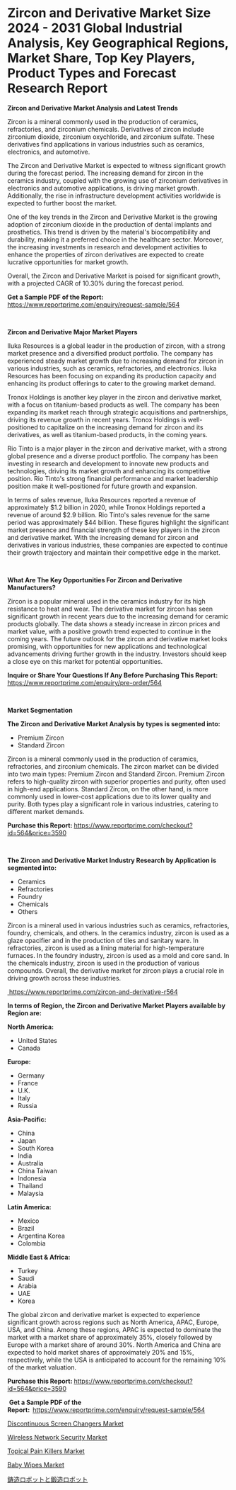 <p><h1>Zircon and Derivative Market Size 2024 - 2031 Global Industrial Analysis, Key Geographical Regions, Market Share, Top Key Players, Product Types and Forecast Research Report</h1></p><p><strong>Zircon and Derivative Market Analysis and Latest Trends</strong></p>
<p><p>Zircon is a mineral commonly used in the production of ceramics, refractories, and zirconium chemicals. Derivatives of zircon include zirconium dioxide, zirconium oxychloride, and zirconium sulfate. These derivatives find applications in various industries such as ceramics, electronics, and automotive.</p><p>The Zircon and Derivative Market is expected to witness significant growth during the forecast period. The increasing demand for zircon in the ceramics industry, coupled with the growing use of zirconium derivatives in electronics and automotive applications, is driving market growth. Additionally, the rise in infrastructure development activities worldwide is expected to further boost the market.</p><p>One of the key trends in the Zircon and Derivative Market is the growing adoption of zirconium dioxide in the production of dental implants and prosthetics. This trend is driven by the material's biocompatibility and durability, making it a preferred choice in the healthcare sector. Moreover, the increasing investments in research and development activities to enhance the properties of zircon derivatives are expected to create lucrative opportunities for market growth.</p><p>Overall, the Zircon and Derivative Market is poised for significant growth, with a projected CAGR of 10.30% during the forecast period.</p></p>
<p><strong>Get a Sample PDF of the Report:&nbsp;</strong> <a href="https://www.reportprime.com/enquiry/request-sample/564">https://www.reportprime.com/enquiry/request-sample/564</a></p>
<p>&nbsp;</p>
<p><strong>Zircon and Derivative Major Market Players</strong></p>
<p><p>Iluka Resources is a global leader in the production of zircon, with a strong market presence and a diversified product portfolio. The company has experienced steady market growth due to increasing demand for zircon in various industries, such as ceramics, refractories, and electronics. Iluka Resources has been focusing on expanding its production capacity and enhancing its product offerings to cater to the growing market demand.</p><p>Tronox Holdings is another key player in the zircon and derivative market, with a focus on titanium-based products as well. The company has been expanding its market reach through strategic acquisitions and partnerships, driving its revenue growth in recent years. Tronox Holdings is well-positioned to capitalize on the increasing demand for zircon and its derivatives, as well as titanium-based products, in the coming years.</p><p>Rio Tinto is a major player in the zircon and derivative market, with a strong global presence and a diverse product portfolio. The company has been investing in research and development to innovate new products and technologies, driving its market growth and enhancing its competitive position. Rio Tinto's strong financial performance and market leadership position make it well-positioned for future growth and expansion.</p><p>In terms of sales revenue, Iluka Resources reported a revenue of approximately $1.2 billion in 2020, while Tronox Holdings reported a revenue of around $2.9 billion. Rio Tinto's sales revenue for the same period was approximately $44 billion. These figures highlight the significant market presence and financial strength of these key players in the zircon and derivative market. With the increasing demand for zircon and derivatives in various industries, these companies are expected to continue their growth trajectory and maintain their competitive edge in the market.</p></p>
<p>&nbsp;</p>
<p><strong>What Are The Key Opportunities For Zircon and Derivative Manufacturers?</strong></p>
<p><p>Zircon is a popular mineral used in the ceramics industry for its high resistance to heat and wear. The derivative market for zircon has seen significant growth in recent years due to the increasing demand for ceramic products globally. The data shows a steady increase in zircon prices and market value, with a positive growth trend expected to continue in the coming years. The future outlook for the zircon and derivative market looks promising, with opportunities for new applications and technological advancements driving further growth in the industry. Investors should keep a close eye on this market for potential opportunities.</p></p>
<p><strong>Inquire or Share Your Questions If Any Before Purchasing This Report:</strong> <a href="https://www.reportprime.com/enquiry/pre-order/564">https://www.reportprime.com/enquiry/pre-order/564</a></p>
<p>&nbsp;</p>
<p><strong>Market Segmentation</strong></p>
<p><strong>The Zircon and Derivative Market Analysis by types is segmented into:</strong></p>
<p><ul><li>Premium Zircon</li><li>Standard Zircon</li></ul></p>
<p><p>Zircon is a mineral commonly used in the production of ceramics, refractories, and zirconium chemicals. The zircon market can be divided into two main types: Premium Zircon and Standard Zircon. Premium Zircon refers to high-quality zircon with superior properties and purity, often used in high-end applications. Standard Zircon, on the other hand, is more commonly used in lower-cost applications due to its lower quality and purity. Both types play a significant role in various industries, catering to different market demands.</p></p>
<p><strong>Purchase this Report:&nbsp;</strong><a href="https://www.reportprime.com/checkout?id=564&price=3590">https://www.reportprime.com/checkout?id=564&price=3590</a></p>
<p>&nbsp;</p>
<p><strong>The Zircon and Derivative Market Industry Research by Application is segmented into:</strong></p>
<p><ul><li>Ceramics</li><li>Refractories</li><li>Foundry</li><li>Chemicals</li><li>Others</li></ul></p>
<p><p>Zircon is a mineral used in various industries such as ceramics, refractories, foundry, chemicals, and others. In the ceramics industry, zircon is used as a glaze opacifier and in the production of tiles and sanitary ware. In refractories, zircon is used as a lining material for high-temperature furnaces. In the foundry industry, zircon is used as a mold and core sand. In the chemicals industry, zircon is used in the production of various compounds. Overall, the derivative market for zircon plays a crucial role in driving growth across these industries.</p></p>
<p><a href="https://www.reportprime.com/zircon-and-derivative-r564">&nbsp;https://www.reportprime.com/zircon-and-derivative-r564</a></p>
<p><strong>In terms of Region, the Zircon and Derivative Market Players available by Region are:</strong></p>
<p>
    <p> <strong> North America: </strong>
        <ul>
            <li>United States</li>
            <li>Canada</li>
        </ul>
        </p> 
    <p> <strong> Europe: </strong>
        <ul>
            <li>Germany</li>
            <li>France</li>
            <li>U.K.</li>
            <li>Italy</li>
            <li>Russia</li>
        </ul>
        </p> 
    <p> <strong> Asia-Pacific: </strong>
        <ul>
            <li>China</li>
            <li>Japan</li>
            <li>South Korea</li>
            <li>India</li>
            <li>Australia</li>
            <li>China Taiwan</li>
            <li>Indonesia</li>
            <li>Thailand</li>
            <li>Malaysia</li>
        </ul>
        </p> 
    <p> <strong> Latin America: </strong>
        <ul>
            <li>Mexico</li>
            <li>Brazil</li>
            <li>Argentina Korea</li>
            <li>Colombia</li>
        </ul>
        </p> 
    <p> <strong> Middle East & Africa: </strong>
        <ul>
            <li>Turkey</li>
            <li>Saudi</li>
            <li>Arabia</li>
            <li>UAE</li>
            <li>Korea</li>
        </ul>
    </p>
    </p>
<p><p>The global zircon and derivative market is expected to experience significant growth across regions such as North America, APAC, Europe, USA, and China. Among these regions, APAC is expected to dominate the market with a market share of approximately 35%, closely followed by Europe with a market share of around 30%. North America and China are expected to hold market shares of approximately 20% and 15%, respectively, while the USA is anticipated to account for the remaining 10% of the market valuation.</p></p>
<p><strong>Purchase this Report: </strong><a href="https://www.reportprime.com/checkout?id=564&price=3590">https://www.reportprime.com/checkout?id=564&price=3590</a></p>
<p>&nbsp;<strong>Get a Sample PDF of the Report:&nbsp;&nbsp;</strong><a href="https://www.reportprime.com/enquiry/request-sample/564">https://www.reportprime.com/enquiry/request-sample/564</a></p>
<p><strong></strong></p>
<p><p><a href="https://medium.com/@denisewilsogdn64/discontinuous-screen-changers-market-research-report-includes-analysis-on-market-size-share-and-4cbd23c712d1">Discontinuous Screen Changers Market</a></p><p><a href="https://issuu.com/reportprime-2/docs/wireless-network-security-market-size-2030.pptx">Wireless Network Security Market</a></p><p><a href="https://www.linkedin.com/pulse/topical-pain-killers-market-forecasts-trends-impact-analysis-9usne">Topical Pain Killers Market</a></p><p><a href="https://medium.com/@denisewilsogdn64/global-baby-wipes-market-size-share-analysis-by-product-type-by-application-by-region-7342c9100f04">Baby Wipes Market</a></p><p><a href="https://medium.com/@mohabbatsakidar/%E6%AC%A1%E3%81%AE%E6%96%87%E7%AB%A0%E3%82%92%E6%97%A5%E6%9C%AC%E8%AA%9E%E3%81%AB%E7%BF%BB%E8%A8%B3%E3%81%97%E3%81%BE%E3%81%99-2024%E5%B9%B4%E3%81%8B%E3%82%892031%E5%B9%B4%E3%81%BE%E3%81%A7%E3%81%AE%E6%9C%9F%E9%96%93%E3%81%AB-%E4%B8%96%E7%95%8C%E3%81%AE%E9%8B%B3%E9%80%A0%E3%83%AD%E3%83%9C%E3%83%83%E3%83%88%E3%81%A8%E9%8D%9B%E9%80%A0%E3%83%AD%E3%83%9C%E3%83%83%E3%83%88%E5%B8%82%E5%A0%B4%E3%81%AF-%E5%B9%B4%E5%B9%B3%E5%9D%87%E6%88%90%E9%95%B7%E7%8E%876-7-%E3%81%A7%E6%88%90%E9%95%B7%E3%81%99%E3%82%8B%E3%81%A8%E4%BA%88%E6%B8%AC%E3%81%95%E3%82%8C%E3%81%A6%E3%81%84%E3%81%BE%E3%81%99-0a0910f27738">鋳造ロボットと鍛造ロボット</a></p></p>